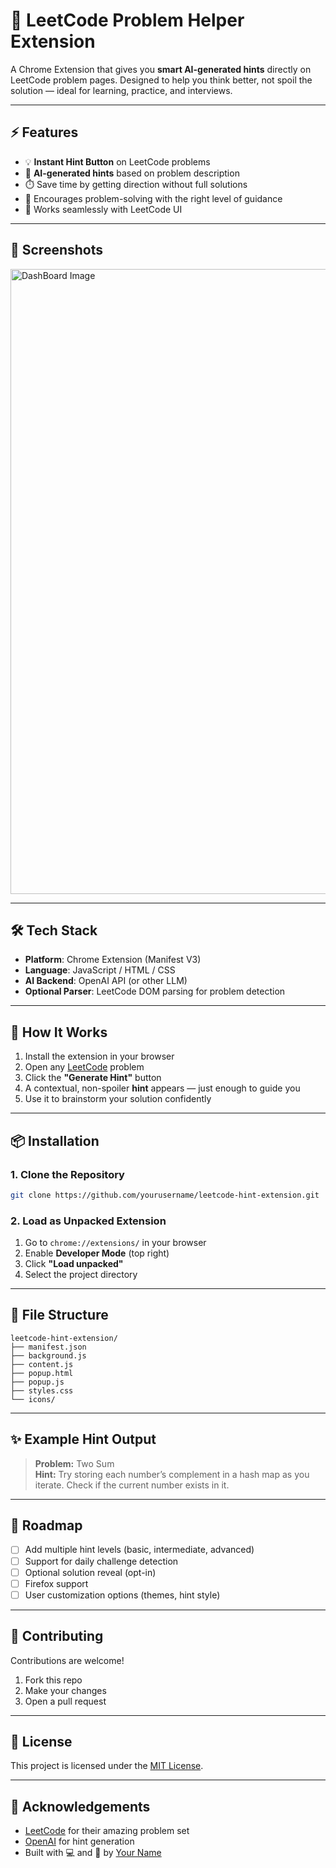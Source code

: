 # 🧩 LeetCode Problem Helper Extension

A Chrome Extension that gives you **smart AI-generated hints** directly on LeetCode problem pages. Designed to help you think better, not spoil the solution — ideal for learning, practice, and interviews.

---

## ⚡ Features

- 💡 **Instant Hint Button** on LeetCode problems  
- 🤖 **AI-generated hints** based on problem description  
- ⏱️ Save time by getting direction without full solutions  
- 🧠 Encourages problem-solving with the right level of guidance  
- 🧩 Works seamlessly with LeetCode UI  

---

## 📸 Screenshots

<img width="1000" alt="DashBoard Image" src="https://github.com/hassan-980/Ecommerce_sales_analysis/Extention.png">

---

## 🛠️ Tech Stack

- **Platform**: Chrome Extension (Manifest V3)  
- **Language**: JavaScript / HTML / CSS  
- **AI Backend**: OpenAI API (or other LLM)  
- **Optional Parser**: LeetCode DOM parsing for problem detection  

---

## 🧪 How It Works

1. Install the extension in your browser  
2. Open any [LeetCode](https://leetcode.com) problem  
3. Click the **"Generate Hint"** button  
4. A contextual, non-spoiler **hint** appears — just enough to guide you  
5. Use it to brainstorm your solution confidently

---

## 📦 Installation

### 1. Clone the Repository

```bash
git clone https://github.com/yourusername/leetcode-hint-extension.git
```

### 2. Load as Unpacked Extension

1. Go to `chrome://extensions/` in your browser  
2. Enable **Developer Mode** (top right)  
3. Click **"Load unpacked"**  
4. Select the project directory  

---

## 📁 File Structure

```
leetcode-hint-extension/
├── manifest.json
├── background.js
├── content.js
├── popup.html
├── popup.js
├── styles.css
└── icons/
```

---

## ✨ Example Hint Output

> **Problem:** Two Sum  
> **Hint:** Try storing each number’s complement in a hash map as you iterate. Check if the current number exists in it.

---

## 🚧 Roadmap

- [ ] Add multiple hint levels (basic, intermediate, advanced)  
- [ ] Support for daily challenge detection  
- [ ] Optional solution reveal (opt-in)  
- [ ] Firefox support  
- [ ] User customization options (themes, hint style)

---

## 🤝 Contributing

Contributions are welcome!  
1. Fork this repo  
2. Make your changes  
3. Open a pull request

---

## 📄 License

This project is licensed under the [MIT License](LICENSE).

---

## 🙌 Acknowledgements

- [LeetCode](https://leetcode.com) for their amazing problem set  
- [OpenAI](https://openai.com) for hint generation  
- Built with 💻 and 💙 by [Your Name](https://github.com/yourusername)
